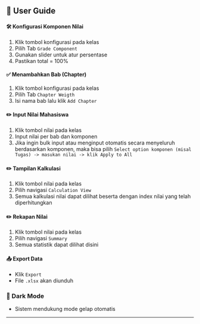 ## 📘 User Guide

#### 🛠️ Konfigurasi Komponen Nilai

1. Klik tombol konfigurasi pada kelas
2. Pilih Tab `Grade Component`
3. Gunakan slider untuk atur persentase
4. Pastikan total = 100%

#### ✅ Menambahkan Bab (Chapter)

1. Klik tombol konfigurasi pada kelas
2. Pilih Tab `Chapter Weigth`
3. Isi nama bab lalu klik `Add Chapter`

#### ✏️ Input Nilai Mahasiswa

1. Klik tombol nilai pada kelas
2. Input nilai per bab dan komponen
3. Jika ingin bulk input atau menginput otomatis secara menyeluruh berdasarkan komponen, maka bisa pilih
   `Select option komponen (misal Tugas) -> masukan nilai -> klik Apply to All`

#### ✏️ Tampilan Kalkulasi

1. Klik tombol nilai pada kelas
2. Pilih navigasi `Calculation View`
3. Semua kalkulasi nilai dapat dilihat beserta dengan index nilai yang telah diperhitungkan

#### ✏️ Rekapan Nilai

1. Klik tombol nilai pada kelas
2. Pilih navigasi `Summary`
3. Semua statistik dapat dilihat disini

#### 📤 Export Data

- Klik `Export`
- File `.xlsx` akan diunduh

### 🌙 Dark Mode

- Sistem mendukung mode gelap otomatis

---
